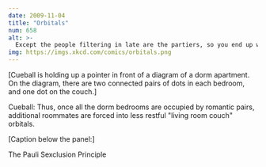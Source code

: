 ```yaml
---
date: 2009-11-04
title: "Orbitals"
num: 658
alt: >-
  Except the people filtering in late are the partiers, so you end up with drunken makeouts in the living room and the next roommate to return home has to sleep in the hall lounge orbital.
img: https://imgs.xkcd.com/comics/orbitals.png
---
```

[Cueball is holding up a pointer in front of a diagram of a dorm apartment. On the diagram, there are two connected pairs of dots in each bedroom, and one dot on the couch.]

Cueball: Thus, once all the dorm bedrooms are occupied by romantic pairs, additional roommates are forced into less restful "living room couch" orbitals.

[Caption below the panel:]

The Pauli Sexclusion Principle